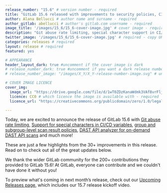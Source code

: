 ```yaml
---
release_number: "15.6" # version number - required
title: "GitLab 15.6 released with improvements to security policies, CI/CD variables, and DAST API" # short title (no longer than 62 characters) - required
author: Alana Bellucci # author name and surname - required
author_gitlab: abellucci # author's gitlab.com username - required
image_title: '/images/15_6/15_6-cover-image.jpg' # cover image - required
description: "Git abuse rate limiting, special character support in CI/CD variables, group and subgroup-level scan result policies, scan execution policy support for dependency scanning and much more!" # short description - required
twitter_image: '/images/15_6/15_6-cover-image.jpg' # required - copy URL from image title section above
categories: releases # required
layout: release # required
featured: yes

# APPEARANCE
header_layout_dark: true #uncomment if the cover image is dark
# release_number_dark: true #uncomment if you want a dark release number
# release_number_image: "/images/X_Y/X_Y-release-number-image.svg" # uncomment if you want a svg image to replace the release number that normally overlays the background image

# COVER IMAGE LICENCE
cover_img:
  image_url: "https://drive.google.com/file/d/1wT0ZDzKanaWdmk3VAf8vrFljjV19cJ7W/view?usp=sharing" # required - Alana Bellucci took this picture personally near in Crested Butte, Colorado
  licence: CC0 # which licence the image is available with - required
  licence_url: "https://creativecommons.org/publicdomain/zero/1.0/legalcode" # required

---
```


<!--
This is the release blog post file. Add here the introduction only.
All remaining content goes into data/release-posts/.

**Use the merge request template "Release-Post", and please set the calendar due
date for each stage (general contributions, review).**

Read through the Release Posts Handbook for more information:
https://about.gitlab.com/handbook/marketing/blog/release-posts/#introduction
-->

Today, we are excited to announce the release of GitLab 15.6 with 
[Git abuse rate limiting](https://about.gitlab.com/releases/2022/11/22/gitlab-15-6-released/#git-abuse-rate-limiting), [Support for special characters in CI/CD variables](https://about.gitlab.com/releases/2022/11/22/gitlab-15-6-released/#support-for-special-characters-in-cicd-variables), [group and subgroup-level scan result policies](https://about.gitlab.com/releases/2022/11/22/gitlab-15-6-released/#group-and-subgroup-level-scan-result-policies), [DAST API analyzer for on-demand DAST API scans](https://about.gitlab.com/releases/2022/11/22/gitlab-15-6-released/#dast-api-analyzer-for-on-demand-dast-api-scans) and much more!

These are just a few highlights from the 30+ improvements in this release. Read on to check out all of the great updates below.

We thank the wider GitLab community for the 200+ contributions they provided to GitLab 15.6! At GitLab, everyone can contribute and we couldn't have done it without you!

To preview what's coming in next month’s release, check out our [Upcoming Releases page](/direction/kickoff/), which includes our 15.7 release kickoff video.
